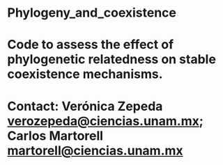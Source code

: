 # Phylogeny_and_coexistence
# Code to assess the effect of phylogenetic relatedness on stable coexistence mechanisms. 
# Contact: Verónica Zepeda verozepeda@ciencias.unam.mx; Carlos Martorell martorell@ciencias.unam.mx
